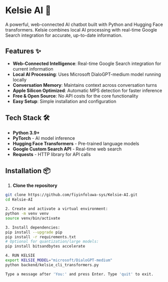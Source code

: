 # Kelsie AI 🤖

A powerful, web-connected AI chatbot built with Python and Hugging Face transformers. Kelsie combines local AI processing with real-time Google Search integration for accurate, up-to-date information.

## Features ✨

- **Web-Connected Intelligence**: Real-time Google Search integration for current information
- **Local AI Processing**: Uses Microsoft DialoGPT-medium model running locally
- **Conversation Memory**: Maintains context across conversation turns
- **Apple Silicon Optimized**: Automatic MPS detection for faster inference
- **Free & Open Source**: No API costs for the core functionality
- **Easy Setup**: Simple installation and configuration

## Tech Stack 🛠️

- **Python 3.9+**
- **PyTorch** - AI model inference
- **Hugging Face Transformers** - Pre-trained language models
- **Google Custom Search API** - Real-time web search
- **Requests** - HTTP library for API calls

## Installation 📦

1. **Clone the repository**
```bash
git clone https://github.com/fiyinfoluwa-sys/Kelsie-AI.git
cd Kelsie-AI

2. Create and activate a virtual environment:
python -m venv venv
source venv/bin/activate

3. Install dependencies:
pip install --upgrade pip
pip install -r requirements.txt
# Optional for quantization/large models:
pip install bitsandbytes accelerate

4. RUN KELSIE
export KELSIE_MODEL="microsoft/DialoGPT-medium"
python backend/kelsie_cli_transformers.py

Type a message after 'You:' and press Enter. Type 'quit' to exit. 
